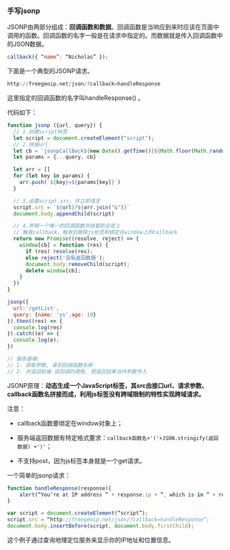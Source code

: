 ### 手写jsonp

JSONP由两部分组成：**回调函数和数据**。回调函数是当响应到来时应该在页面中调用的函数。回调函数的名字一般是在请求中指定的。而数据就是传入回调函数中的JSON数据。

```javascript
callback({ “name”: “Nicholas” });
```

下面是一个典型的JSONP请求。

```awk
http://freegeoip.net/json/?callback=handleResponse
```

这里指定的回调函数的名字叫handleResponse() 。

代码如下：

```javascript
function jsonp ({url, query}) {
  // 1.创建script标签
  let script = document.createElement("script");
  // 2.拼接url
  let cb = `jsonpCallBack${new Date().getTime()}${Math.floor(Math.random(5)*100000)}`
  let params = {...query, cb}

  let arr = []
  for (let key in params) {
    arr.push(`${key}=${params[key]}`)
  }

  // 3.设置script.src，并立即请求
  script.src = `${url}?${arr.join("&")}`
  document.body.appendChild(script)

  // 4.声明一个唯一的回调函数并挂载到全局上
  // 触发callback，触发后删除js标签和绑定在window上的callback
  return new Promise((resolve, reject) => {
    window[cb] = function (res) {
      if (res) resolve(res);
      else reject('没有返回数据');
      document.body.removeChild(script);
      delete window[cb];
    }
  })
}

jsonp({
  url:'/getList',
  query: {name: 'ys',age: 19}
}).then((res) => {
  console.log(res)
}).catch((e) => {
  console.log(e);
})

// 服务器端:
// 1. 获取参数, 拿到回调函数名称
// 2. 并返回前端 该回调的调用, 把返回结果当作参数传入
```

JSONP原理：**动态生成一个JavaScript标签，其src由接口url、请求参数、callback函数名拼接而成，利用js标签没有跨域限制的特性实现跨域请求。** 

注意：

- callback函数要绑定在window对象上；
- 服务端返回数据有特定格式要求：`callback函数名+'('+JSON.stringify(返回数据) +')'`；

- 不支持post，因为js标签本身就是一个get请求。

一个简单的jsonp请求：

```javascript
function handleResponse(response){
    alert(“You’re at IP address ” + response.ip + ”, which is in ” + response.city + ”, ” + response.region_name);
}

var script = document.createElement(“script”);
script.src = “http://freegeoip.net/json/?callback=handleResponse”;
document.body.insertBefore(script, document.body.firstChild);
```

这个例子通过查询地理定位服务来显示你的IP地址和位置信息。